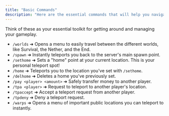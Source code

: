 ```yaml
---
title: "Basic Commands"
description: "Here are the essential commands that will help you navigate the server and interact with the world. Every player should get familiar with these!"
---
```


Think of these as your essential toolkit for getting around and managing your gameplay.

-   `/worlds` ➜ Opens a menu to easily travel between the different worlds, like Survival, the Nether, and the End.
-   `/spawn` ➜ Instantly teleports you back to the server's main spawn point.
-   `/sethome` ➜ Sets a "home" point at your current location. This is your personal teleport spot!
-   `/home` ➜ Teleports you to the location you've set with `/sethome`.
-   `/delhome` ➜ Deletes a home you've previously set.
-   `/pay <player> <amount>` ➜ Safely transfer money to another player.
-   `/tpa <player>` ➜ Request to teleport to another player's location.
-   `/tpaccept` ➜ Accept a teleport request from another player.
-   `/tpdeny` ➜ Deny a teleport request.
-   `/warps` ➜ Opens a menu of important public locations you can teleport to instantly.